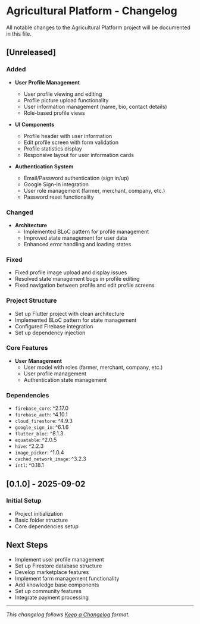 # Agricultural Platform - Changelog

All notable changes to the Agricultural Platform project will be documented in this file.

## [Unreleased]

### Added
- **User Profile Management**
  - User profile viewing and editing
  - Profile picture upload functionality
  - User information management (name, bio, contact details)
  - Role-based profile views

- **UI Components**
  - Profile header with user information
  - Edit profile screen with form validation
  - Profile statistics display
  - Responsive layout for user information cards

- **Authentication System**
  - Email/Password authentication (sign in/up)
  - Google Sign-In integration
  - User role management (farmer, merchant, company, etc.)
  - Password reset functionality

### Changed
- **Architecture**
  - Implemented BLoC pattern for profile management
  - Improved state management for user data
  - Enhanced error handling and loading states

### Fixed
- Fixed profile image upload and display issues
- Resolved state management bugs in profile editing
- Fixed navigation between profile and edit profile screens

### Project Structure
- Set up Flutter project with clean architecture
- Implemented BLoC pattern for state management
- Configured Firebase integration
- Set up dependency injection

### Core Features
- **User Management**
  - User model with roles (farmer, merchant, company, etc.)
  - User profile management
  - Authentication state management

### Dependencies
- `firebase_core`: ^2.17.0
- `firebase_auth`: ^4.10.1
- `cloud_firestore`: ^4.9.3
- `google_sign_in`: ^6.1.6
- `flutter_bloc`: ^8.1.3
- `equatable`: ^2.0.5
- `hive`: ^2.2.3
- `image_picker`: ^1.0.4
- `cached_network_image`: ^3.2.3
- `intl`: ^0.18.1

## [0.1.0] - 2025-09-02
### Initial Setup
- Project initialization
- Basic folder structure
- Core dependencies setup

## Next Steps
- Implement user profile management
- Set up Firestore database structure
- Develop marketplace features
- Implement farm management functionality
- Add knowledge base components
- Set up community features
- Integrate payment processing

---

*This changelog follows [Keep a Changelog](https://keepachangelog.com/en/1.0.0/) format.*
